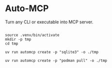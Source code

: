 # Auto-MCP

Turn any CLI or executable into MCP server.




```

source .venv/bin/activate
mkdir -p tmp
cd tmp

uv run automcp create -p "sqlite3" -o ./tmp

uv run automcp create -p "podman pull" -o ./tmp
```

